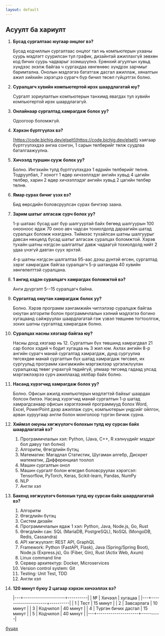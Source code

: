 ```yaml
---
layout: default
---
```


## Асуулт ба хариулт

1. **Бусад сургалтаас юугаар онцлог вэ?**

   Бусад кодчиллын сургалтаас онцлог тал нь компьютерын ухааны суурь мэдлэгт суурилсан тул график, дизайнтай ажиллахгүй зөвхөн код бичих суурь чадварыг эзэмшүүлнэ. Ерөнхий агуулгын хувьд хүндээс эхэлж байгаа ч сургахдаа хөнгөнөөс хүндрэх зарчмыг баримтална. Онолын мэдлэгээ бататгаж дасгал ажиллаж, хяналтын ажил хийхийн зэрэгцээ сурагч бүр бичил төсөл гүйцэтгэх болно.
   
1. **Суралцагч хувийн компьютертой ирэх шаардлагатай юу?**

   Сургалт зориулалтын компьютерын танхимд явагдах тул хувийн компьютертой ирэх шаардлагагүй. 
   
1. **Онлайнаар сургалтад хамрагдаж болох уу?**

   Одоогоор боломжгүй.

1. **Хэрхэн бүртгүүлэх вэ?**

   [https://code.bichig.dev/elselt](https://code.bichig.dev/elselt) хаягаар бүртгүүлэхдээ ангиа сонгон, 1 сарын төлбөрийг төлж суудлаа баталгаажуулна.

1. **Хичээлд туршин сууж болох уу?**

   Болно. Ингэхийн тулд бүртгүүлэхдээ 1 өдрийн төлбөрийг төлнө. Тодруулбал, 7 хоногт 1 өдөр хичээллэдэг ангийн хувьд 4 цагийн төлбөр, харин 2 өдөр хичээллэдэг ангийн хувьд 2 цагийн төлбөр төлнө.

1. **Ямар сурах бичиг үзэх вэ?**

   Бид өөрсдийн боловсруулсан сурах бичгээр заана.

1. **Зарим шатыг алгасаж сурч болох уу?**

   1-р шатаас бусад шат бүр шалгууртай байх бөгөөд шалгуурын 100 онооноос ядаж 70 оноо авч чадсан тохиолдолд дараагийн шатад суралцах боломж нээгдэнэ. Тиймээс тухайлсан шатны шалгуурыг давсан нөхцөлд бусад шатыг алгасаж суралцах боломжтой. Хэрэв тухайн шатны нэгдсэн шалгалтыг давж чадаагүй тохиолдолд нийт 2 удаа үнэгүй давтан суух эрхтэй.

   4-р шатны нэгдсэн шалгалтаа 95-аас дээш дүнтэй өгсөн, сургалтад зэрэг хамрагдаж байгаа суралцагч 5-р шатандаа 40 хувийн хөнгөлөлттэй суралцана.

1. **1 ангид хэдэн суралцагч хамрагдах боломжтой вэ?**

   Анги дүүргэлт 5--15 суралцагч байна.

1. **Сургалтад оюутан хамрагдаж болох уу?**

   Болно. Хэрэв программ хангамжийн чиглэлээр суралцаж байгаа оюутан алгоритм болон программчлалын хэлний мэдлэгээ богино хугацаанд сайжруулах шаардлагатай гэж үзвэл төвшнөө тогтоолгож, зохих шатны сургалтад хамрагдаж болно.
   
1. **Суралцах насны хязгаар байгаа юу?**

   Насны доод хязгаар нь 12. Сургалтын бүх төвшинд хамрагдвал 21 сар болох хэдий ч бодит хугацаа нь 3 жил юм. Ахлах ангийн 8-р ангийн сурагч манай сургалтад хамрагдаж, дунд сургуулиа төгсөхдөө манай сургалтын бүх шатад хамрагдаж төгсвөл, их сургуульд программ хангамжийн мэргэжлээр үргэлжлүүлэн суралцахад төвөг учрахгүй төдийгүй, улмаар төгсөөд гадаад улсад мэргэжлээрээ сурч ажиллахад хялбар байх болно.

1. **Насанд хүрэгчид хамрагдаж болох уу?**

   Болно. Офисын ажилд компьютерын мэдлэгтэй байхыг шаардах болсон билээ. Насанд хүрэгчид манай сургалтын 1-р шатад хамрагдсанаар офисын хэрэглээний программууд болох Word, Excel, PowerPoint дээр ажиллаж сурч, компьютерын үндсийг ойлгон, арван хуруугаар англи болон монголоор түргэн бичиж сурна.

1. <a id="ai"></a>**Хиймэл оюуны хөгжүүлэгч болохын тулд юу сурсан байх шаардлагатай вэ?**
    
   1. Программчлалын хэл: Python, (Java, C++, R хэлнүүдийг мэддэг бол давуу тал болно)
   1. Алгоритм, Өгөгдлийн бүтэц
   1. Математик: Магадлал Статистик, Шугаман алгебр, Дискрет математик, Дифференциал тоолол
   1. Машин сургалтын онол
   1. Машин сургалт болон өгөгдөл боловсруулах хэрэгсэл: Tensorflow, PyTorch, Keras, Scikit-learn, Pandas, NumPy
   1. NLP
   1. Англи хэл

1. <a id="backend"></a>**Бакенд хөгжүүлэгч болохын тулд юу сурсан байх шаардлагатай вэ?**

   1. Алгоритм
   1. Өгөгдлийн бүтэц
   1. Систем дизайн
   1. Программчлалын ядаж 1 хэл: Python, Java, Node.js, Go, Rust
   1. Өгөгдлийн сан: SQL (MariaDB, PostgreSQL), NoSQL (MongoDB, Redis, Cassandra)
   1. API хөгжүүлэлт: REST API, GraphQL
   1. Framework: Python (FastAPI, Flask), Java (Spring/Spring Boot), Node.js (Express.js), Go (Fiber, Gin), Rust (Actix Web, Axum)
   1. Linux command line
   1. Сервер архитектур: Docker, Microservices
   1. Version control system: Git
   1. Testing: Unit Test, TDD
   1. Англи хэл

1. <a id="120"></a>**120 минут буюу 2 цагаар хэрхэн хичээллэх вэ?**

    |---+---------------------+----------|
| № | Хичээл              | хугацаа  |
|---+---------------------+----------|
| 1 | Тест                | 15 минут |
| 2 | Завсарлага          | 10 минут |
| 3 | Кодчилол            | 40 минут |
| 4 | Түргэн бичих дасгал | 15 минут |
| 5 | Кодчилол            | 40 минут |
|---+---------------------+----------|

    
[буцах](./)

